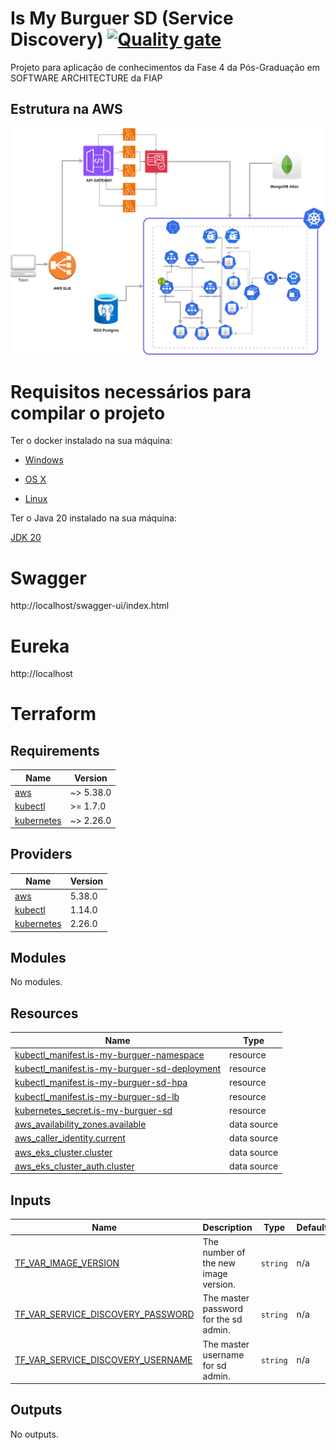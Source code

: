 # Is My Burguer SD (Service Discovery) [![Quality gate](https://sonarcloud.io/api/project_badges/quality_gate?project=ismaelgcosta_is-my-burguer-sd)](https://sonarcloud.io/summary/new_code?id=ismaelgcosta_is-my-burguer-sd)

Projeto para aplicação de conhecimentos da Fase 4 da Pós-Graduação em SOFTWARE ARCHITECTURE da FIAP


## Estrutura na AWS

![alt text](/docs/is-my-burguer-api.drawio.png)

# Requisitos necessários para compilar o projeto

Ter o docker instalado na sua máquina:

* [Windows](https://docs.docker.com/windows/started)

* [OS X](https://docs.docker.com/mac/started/)

* [Linux](https://docs.docker.com/linux/started/)

Ter o Java 20 instalado na sua máquina:

[JDK 20](https://jdk.java.net/java-se-ri/20)

# Swagger
http://localhost/swagger-ui/index.html

# Eureka
http://localhost

# Terraform

## Requirements

| Name | Version |
|------|---------|
| <a name="requirement_aws"></a> [aws](#requirement\_aws) | ~> 5.38.0 |
| <a name="requirement_kubectl"></a> [kubectl](#requirement\_kubectl) | >= 1.7.0 |
| <a name="requirement_kubernetes"></a> [kubernetes](#requirement\_kubernetes) | ~> 2.26.0 |

## Providers

| Name | Version |
|------|---------|
| <a name="provider_aws"></a> [aws](#provider\_aws) | 5.38.0 |
| <a name="provider_kubectl"></a> [kubectl](#provider\_kubectl) | 1.14.0 |
| <a name="provider_kubernetes"></a> [kubernetes](#provider\_kubernetes) | 2.26.0 |

## Modules

No modules.


## Resources

| Name | Type |
|------|------|
| [kubectl_manifest.is-my-burguer-namespace](https://registry.terraform.io/providers/gavinbunney/kubectl/latest/docs/resources/manifest) | resource |
| [kubectl_manifest.is-my-burguer-sd-deployment](https://registry.terraform.io/providers/gavinbunney/kubectl/latest/docs/resources/manifest) | resource |
| [kubectl_manifest.is-my-burguer-sd-hpa](https://registry.terraform.io/providers/gavinbunney/kubectl/latest/docs/resources/manifest) | resource |
| [kubectl_manifest.is-my-burguer-sd-lb](https://registry.terraform.io/providers/gavinbunney/kubectl/latest/docs/resources/manifest) | resource |
| [kubernetes_secret.is-my-burguer-sd](https://registry.terraform.io/providers/hashicorp/kubernetes/latest/docs/resources/secret) | resource |
| [aws_availability_zones.available](https://registry.terraform.io/providers/hashicorp/aws/latest/docs/data-sources/availability_zones) | data source |
| [aws_caller_identity.current](https://registry.terraform.io/providers/hashicorp/aws/latest/docs/data-sources/caller_identity) | data source |
| [aws_eks_cluster.cluster](https://registry.terraform.io/providers/hashicorp/aws/latest/docs/data-sources/eks_cluster) | data source |
| [aws_eks_cluster_auth.cluster](https://registry.terraform.io/providers/hashicorp/aws/latest/docs/data-sources/eks_cluster_auth) | data source |

## Inputs

| Name | Description | Type | Default | Required |
|------|-------------|------|---------|:--------:|
| <a name="input_TF_VAR_IMAGE_VERSION"></a> [TF\_VAR\_IMAGE\_VERSION](#input\_TF\_VAR\_IMAGE\_VERSION) | The number of the new image version. | `string` | n/a | yes |
| <a name="input_TF_VAR_SERVICE_DISCOVERY_PASSWORD"></a> [TF\_VAR\_SERVICE\_DISCOVERY\_PASSWORD](#input\_TF\_VAR\_SERVICE\_DISCOVERY\_PASSWORD) | The master password for the sd admin. | `string` | n/a | yes |
| <a name="input_TF_VAR_SERVICE_DISCOVERY_USERNAME"></a> [TF\_VAR\_SERVICE\_DISCOVERY\_USERNAME](#input\_TF\_VAR\_SERVICE\_DISCOVERY\_USERNAME) | The master username for sd admin. | `string` | n/a | yes |

## Outputs

No outputs.
